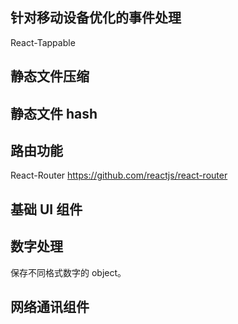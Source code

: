 
## 针对移动设备优化的事件处理

React-Tappable

## 静态文件压缩

## 静态文件 hash

## 路由功能

React-Router
https://github.com/reactjs/react-router

## 基础 UI 组件

## 数字处理

保存不同格式数字的 object。

## 网络通讯组件
